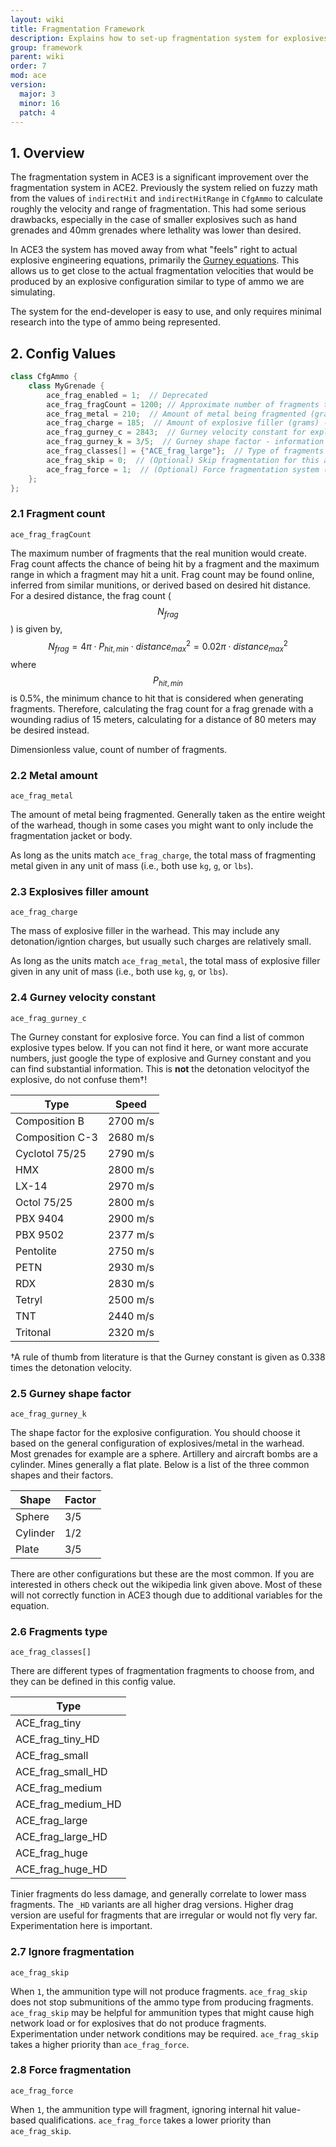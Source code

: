 ```yaml
---
layout: wiki
title: Fragmentation Framework
description: Explains how to set-up fragmentation system for explosives using ACE3 fragmentation system.
group: framework
parent: wiki
order: 7
mod: ace
version:
  major: 3
  minor: 16
  patch: 4
---
```


## 1. Overview

The fragmentation system in ACE3 is a significant improvement over the fragmentation system in ACE2. Previously the system relied on fuzzy math from the values of `indirectHit` and `indirectHitRange` in `CfgAmmo` to calculate roughly the velocity and range of fragmentation. This had some serious drawbacks, especially in the case of smaller explosives such as hand grenades and 40mm grenades where lethality was lower than desired.

In ACE3 the system has moved away from what "feels" right to actual explosive engineering equations, primarily the [Gurney equations](http://en.wikipedia.org/wiki/Gurney_equations). This allows us to get close to the actual fragmentation velocities that would be produced by an explosive configuration similar to type of ammo we are simulating.

The system for the end-developer is easy to use, and only requires minimal research into the type of ammo being represented.


## 2. Config Values

```cpp
class CfgAmmo {
    class MyGrenade {
        ace_frag_enabled = 1;  // Deprecated
        ace_frag_fragCount = 1200; // Approximate number of fragments the explosive makes - information below
        ace_frag_metal = 210;  // Amount of metal being fragmented (grams) - information below
        ace_frag_charge = 185;  // Amount of explosive filler (grams) - information below
        ace_frag_gurney_c = 2843;  // Gurney velocity constant for explosive type - information below
        ace_frag_gurney_k = 3/5;  // Gurney shape factor - information below
        ace_frag_classes[] = {"ACE_frag_large"};  // Type of fragments - information below
        ace_frag_skip = 0;  // (Optional) Skip fragmentation for this ammo type (0-disabled, 1-enabled) - information below
        ace_frag_force = 1;  // (Optional) Force fragmentation system (0-disabled, 1-enabled) - information below
    };
};
```

### 2.1 Fragment count

`ace_frag_fragCount`

The maximum number of fragments that the real munition would create. Frag count affects the chance of being hit by a fragment and the maximum range in which a fragment may hit a unit. Frag count may be found online, inferred from similar munitions, or derived based on desired hit distance. For a desired distance, the frag count ($$N_{frag}$$) is given by,
$$N_{frag} = 4\pi\cdot P_{hit,min}\cdot distance_{max}^2 = 0.02\pi\cdot distance_{max}^2$$
where $$P_{hit,min}$$ is 0.5%, the minimum chance to hit that is considered when generating fragments. Therefore, calculating the frag count for a frag grenade with a wounding radius of 15 meters, calculating for a distance of 80 meters may be desired instead.

Dimensionless value, count of number of fragments.

### 2.2 Metal amount

`ace_frag_metal`

The amount of metal being fragmented. Generally taken as the entire weight of the warhead, though in some cases you might want to only include the fragmentation jacket or body.

As long as the units match `ace_frag_charge`, the total mass of fragmenting metal given in any unit of mass (i.e., both use `kg`, `g`, or `lbs`).

### 2.3 Explosives filler amount

`ace_frag_charge`

The mass of explosive filler in the warhead. This may include any detonation/igntion charges, but usually such charges are relatively small.

As long as the units match `ace_frag_metal`, the total mass of explosive filler given in any unit of mass (i.e., both use `kg`, `g`, or `lbs`).

### 2.4 Gurney velocity constant

`ace_frag_gurney_c`

The Gurney constant for explosive force. You can find a list of common explosive types below. If you can not find it here, or want more accurate numbers, just google the type of explosive and Gurney constant and you can find substantial information. This is **not** the detonation velocityof the explosive, do not confuse them†!

Type            | Speed
--------------- | --------
Composition B   | 2700 m/s
Composition C-3 | 2680 m/s
Cyclotol 75/25  | 2790 m/s
HMX             | 2800 m/s
LX-14           | 2970 m/s
Octol 75/25     | 2800 m/s
PBX 9404        | 2900 m/s
PBX 9502        | 2377 m/s
Pentolite       | 2750 m/s
PETN            | 2930 m/s
RDX             | 2830 m/s
Tetryl          | 2500 m/s
TNT             | 2440 m/s
Tritonal        | 2320 m/s

†A rule of thumb from literature is that the Gurney constant is given as 0.338 times the detonation velocity.

### 2.5 Gurney shape factor

`ace_frag_gurney_k`

The shape factor for the explosive configuration. You should choose it based on the general configuration of explosives/metal in the warhead. Most grenades for example are a sphere. Artillery and aircraft bombs are a cylinder. Mines generally a flat plate. Below is a list of the three common shapes and their factors.

Shape    | Factor
-------- | ------
Sphere   | 3/5
Cylinder | 1/2
Plate    | 3/5

There are other configurations but these are the most common. If you are interested in others check out the wikipedia link given above. Most of these will not correctly function in ACE3 though due to additional variables for the equation.

### 2.6 Fragments type

`ace_frag_classes[]`

There are different types of fragmentation fragments to choose from, and they can be defined in this config value.

| Type
| ----
| ACE_frag_tiny
| ACE_frag_tiny_HD
| ACE_frag_small
| ACE_frag_small_HD
| ACE_frag_medium
| ACE_frag_medium_HD
| ACE_frag_large
| ACE_frag_large_HD
| ACE_frag_huge
| ACE_frag_huge_HD

Tinier fragments do less damage, and generally correlate to lower mass fragments. The `_HD` variants are all higher drag versions. Higher drag version are useful for fragments that are irregular or would not fly very far. Experimentation here is important.

### 2.7 Ignore fragmentation

`ace_frag_skip`

When `1`, the ammunition type will not produce fragments. `ace_frag_skip` does not stop submunitions of the ammo type from producing fragments. `ace_frag_skip` may be helpful for ammunition types that might cause high network load or for explosives that do not produce fragments. Experimentation under network conditions may be required. `ace_frag_skip` takes a higher priority than `ace_frag_force`.

### 2.8 Force fragmentation

`ace_frag_force`

When `1`, the ammunition type will fragment, ignoring internal hit value-based qualifications. `ace_frag_force` takes a lower priority than `ace_frag_skip`.
